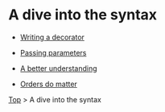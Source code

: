 # A dive into the syntax

* [Writing a decorator](1-write/README.md)

* [Passing parameters](2-params/README.md)

* [A better understanding](3-understand/README.md)

* [Orders do matter](4-order/README.md)

[Top](../README.md) > A dive into the syntax
